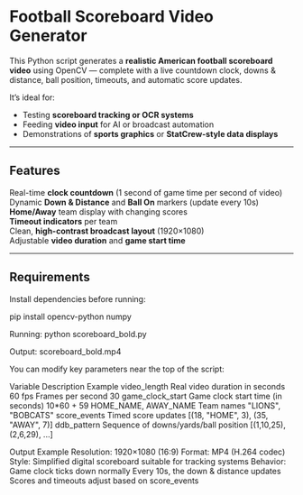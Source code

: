 #  Football Scoreboard Video Generator

This Python script generates a **realistic American football scoreboard video** using OpenCV — complete with a live countdown clock, downs & distance, ball position, timeouts, and automatic score updates.

It’s ideal for:
- Testing **scoreboard tracking or OCR systems**
- Feeding **video input** for AI or broadcast automation
- Demonstrations of **sports graphics** or **StatCrew-style data displays**

---

## Features

Real-time **clock countdown** (1 second of game time per second of video)  
Dynamic **Down & Distance** and **Ball On** markers (update every 10s)  
**Home/Away** team display with changing scores  
**Timeout indicators** per team  
Clean, **high-contrast broadcast layout** (1920×1080)  
Adjustable **video duration** and **game start time**  

---

## Requirements

Install dependencies before running:

pip install opencv-python numpy

Running:
python scoreboard_bold.py

Output:
scoreboard_bold.mp4

You can modify key parameters near the top of the script:

Variable	Description	Example
video_length	Real video duration in seconds	60
fps	Frames per second	30
game_clock_start	Game clock start time (in seconds)	10*60 + 59
HOME_NAME, AWAY_NAME	Team names	"LIONS", "BOBCATS"
score_events	Timed score updates	[(18, "HOME", 3), (35, "AWAY", 7)]
ddb_pattern	Sequence of downs/yards/ball position	[(1,10,25), (2,6,29), ...]

Output Example
Resolution: 1920×1080 (16:9)
Format: MP4 (H.264 codec)
Style: Simplified digital scoreboard suitable for tracking systems
Behavior:
Game clock ticks down normally
Every 10s, the down & distance updates
Scores and timeouts adjust based on score_events
